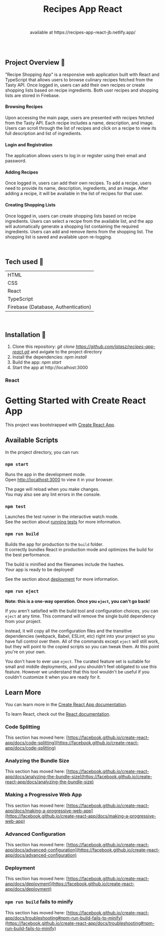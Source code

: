 <h1 align="center">Recipes App React</h1>

<br>

<p align="center">available at https://recipes-app-react-jb.netlify.app/</p>
<br>
<br>

## Project Overview 🎉

"Recipe Shopping App" is a responsive web application built with React and TypeScript that allows users to browse culinary recipes fetched from the Tasty API. Once logged in, users can add their own recipes or create shopping lists based on recipe ingredients. Both user recipes and shopping lists are stored in Firebase.

#### Browsing Recipes

Upon accessing the main page, users are presented with recipes fetched from the Tasty API. Each recipe includes a name, description, and image. Users can scroll through the list of recipes and click on a recipe to view its full description and list of ingredients.

#### Login and Registration

The application allows users to log in or register using their email and password.

#### Adding Recipes

Once logged in, users can add their own recipes.
To add a recipe, users need to provide its name, description, ingredients, and an image.
After adding a recipe, it will be available in the list of recipes for that user.

#### Creating Shopping Lists

Once logged in, users can create shopping lists based on recipe ingredients.
Users can select a recipe from the available list, and the app will automatically generate a shopping list containing the required ingredients.
Users can add and remove items from the shopping list.
The shopping list is saved and available upon re-logging.

<br>

## Tech used 🔧

|                                                   | 
| ------------------------------------------------------- |
| HTML                         
| CSS
| React 
| TypeScript
| Firebase (Database, Authentication)

<br>

## Installation 💾</h1>

1. Clone this repository: <i>git clone https://github.com/jstasz/recipes-app-react.git</i> and avigate to the project directory
2. Install the dependencies: <i>npm install</i>
3. Build the app: <i>npm start</i>
4. Start the app at http://localhost:3000



### React 

# Getting Started with Create React App

This project was bootstrapped with [Create React App](https://github.com/facebook/create-react-app).

## Available Scripts

In the project directory, you can run:

### `npm start`

Runs the app in the development mode.\
Open [http://localhost:3000](http://localhost:3000) to view it in your browser.

The page will reload when you make changes.\
You may also see any lint errors in the console.

### `npm test`

Launches the test runner in the interactive watch mode.\
See the section about [running tests](https://facebook.github.io/create-react-app/docs/running-tests) for more information.

### `npm run build`

Builds the app for production to the `build` folder.\
It correctly bundles React in production mode and optimizes the build for the best performance.

The build is minified and the filenames include the hashes.\
Your app is ready to be deployed!

See the section about [deployment](https://facebook.github.io/create-react-app/docs/deployment) for more information.

### `npm run eject`

**Note: this is a one-way operation. Once you `eject`, you can't go back!**

If you aren't satisfied with the build tool and configuration choices, you can `eject` at any time. This command will remove the single build dependency from your project.

Instead, it will copy all the configuration files and the transitive dependencies (webpack, Babel, ESLint, etc) right into your project so you have full control over them. All of the commands except `eject` will still work, but they will point to the copied scripts so you can tweak them. At this point you're on your own.

You don't have to ever use `eject`. The curated feature set is suitable for small and middle deployments, and you shouldn't feel obligated to use this feature. However we understand that this tool wouldn't be useful if you couldn't customize it when you are ready for it.

## Learn More

You can learn more in the [Create React App documentation](https://facebook.github.io/create-react-app/docs/getting-started).

To learn React, check out the [React documentation](https://reactjs.org/).

### Code Splitting

This section has moved here: [https://facebook.github.io/create-react-app/docs/code-splitting](https://facebook.github.io/create-react-app/docs/code-splitting)

### Analyzing the Bundle Size

This section has moved here: [https://facebook.github.io/create-react-app/docs/analyzing-the-bundle-size](https://facebook.github.io/create-react-app/docs/analyzing-the-bundle-size)

### Making a Progressive Web App

This section has moved here: [https://facebook.github.io/create-react-app/docs/making-a-progressive-web-app](https://facebook.github.io/create-react-app/docs/making-a-progressive-web-app)

### Advanced Configuration

This section has moved here: [https://facebook.github.io/create-react-app/docs/advanced-configuration](https://facebook.github.io/create-react-app/docs/advanced-configuration)

### Deployment

This section has moved here: [https://facebook.github.io/create-react-app/docs/deployment](https://facebook.github.io/create-react-app/docs/deployment)

### `npm run build` fails to minify

This section has moved here: [https://facebook.github.io/create-react-app/docs/troubleshooting#npm-run-build-fails-to-minify](https://facebook.github.io/create-react-app/docs/troubleshooting#npm-run-build-fails-to-minify)
